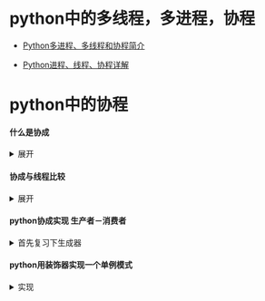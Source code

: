 # python中的多线程，多进程，协程

- [Python多进程、多线程和协程简介](https://www.cnblogs.com/dogecheng/p/11439912.html)

- [Python进程、线程、协程详解](https://www.cnblogs.com/zhangliang91/p/10547551.html)


# python中的协程
#### 什么是协成
<details>
  <summary>展开</summary>
  
  协程是一种用户态的轻量级线程，协程的调度完全由用户控制。协程拥有自己的寄存器上下文和栈。协程调度切换时，将寄存器上下文和栈保存到其他地方，在切回来的时候，恢复先前保存的寄存器上下文和栈，直接操作栈则基本没有内核切换的开销，可以不加锁的访问全局变量，所以上下文的切换非常快。
</details>

#### 协成与线程比较
<details>
  <summary>展开</summary>
1). 一个线程可以拥有多个协程，一个进程也可以单独拥有多个协程，这样python中则能使用多核CPU。

2). 线程进程都是同步机制，而协程则是异步

3). 协程能保留上一次调用时的状态，每次过程重入时，就相当于进入上一次调用的状态

</details>

#### python协成实现 生产者－消费者

<details>
    <summary>首先复习下生成器</summary>
  
参考：　https://www.cnblogs.com/fcyworld/p/6275563.html

协程的实现为协作式而非抢占式的，这是和进程线程的最大区别。在Python中，利用`yield`和`send`可以很容易实现协程。

  
如果一个函数使用了 `yield` 语句，那么它就是一个生成器函数。当调用这个函数时，它返回一个迭代器。当第一次调用 `__next__()` 时候，生成器函数主体开始执行，遇到 `yield` 表达式时候终止。

当使用`__next__()`方法时候，`yield value`语句返回`None`；当使用`send(v)`方法时候，`yield value`返回`v`。也就是说，`__next__()`方法相当于`send(None)`方法

```python3
def consumer()
    while True:
        line = yield                            #line接收的是yield这个表达式的返回值！
        print(line.upper())


def productor():
    with open('text.txt') as file:
        for i, line in enumerate(file):
            yield line
            print("{0} lines".format(i))


c = consumer()
c.__next__()                                   #手动启动生成器，注意在Python3.X中不是c.next()
for i in productor():
    c.send(i)
```
</details>

#### python用装饰器实现一个单例模式

<details>
    <summary>实现</summary>
    
```python
#!/usr/bin/python

# -*- coding: utf-8 -*-
import time
import functools


# 使用装饰器实现单例模式
def singleton(cls):
    instance = {}

    @functools.wraps(cls)
    def _inst(*args, **kwargs):
        if cls not in instance:
            instance[cls] = cls(*args, **kwargs)
        return instance[cls]
    return _inst


@singleton
class A:
    pass
``` 
</details>
